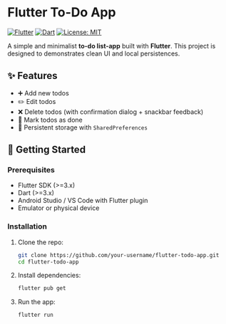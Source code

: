 # Flutter To-Do App

[![Flutter](https://img.shields.io/badge/Flutter-3.35.2-blue?logo=flutter)](https://flutter.dev)
[![Dart](https://img.shields.io/badge/Dart-3.9.0-blue?logo=dart)](https://dart.dev)
[![License: MIT](https://img.shields.io/badge/License-MIT-green.svg)](LICENSE)

A simple and minimalist **to-do list-app** built with **Flutter**.
This project is designed to demonstrates clean UI and local persistences.

## ✨ Features

- ➕ Add new todos  
- ✏️ Edit todos  
- ❌ Delete todos (with confirmation dialog + snackbar feedback)  
- 📌 Mark todos as done
- 💾 Persistent storage with `SharedPreferences`

## 🚀 Getting Started

### Prerequisites
- Flutter SDK (>=3.x)  
- Dart (>=3.x)  
- Android Studio / VS Code with Flutter plugin  
- Emulator or physical device

### Installation

1. Clone the repo:
   ```bash
   git clone https://github.com/your-username/flutter-todo-app.git
   cd flutter-todo-app

2. Install dependencies:
   ```bash
   flutter pub get
   
3. Run the app:
   ```bash
   flutter run



